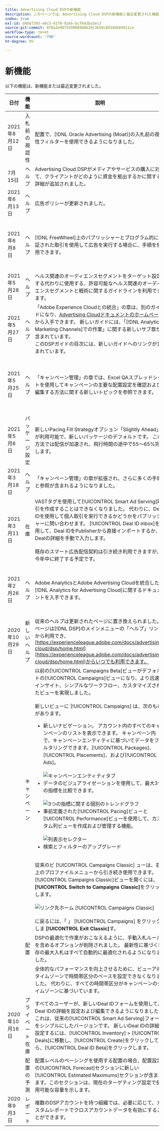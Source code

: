 ```yaml
---
title: Advertising Cloud DSPの新機能
description: このページでは、Advertising Cloud DSPの新機能と最近変更された機能について説明します。
index: true
exl-id: d4b67393-e8c5-4170-92eb-bcf643ba3ec3
source-git-commit: 0f0a2e907d39900968b29c3b59c8034b604911ce
workflow-type: tm+mt
source-wordcount: '790'
ht-degree: 0%

---
```


# 新機能

以下の機能は、新機能または最近変更されました。

| 日付 | 機能 | 説明 | 詳細情報 |
| ---- | ------- | ----------- | -------------------- |
| 2021年8月12日 | 入札前の視認性 | 配置で、[!DNL Oracle Advertising (Moat)]の入札前の視認性フィルターを使用できるようになりました。 | 入札前の視認性](/help/dsp/introduction/features/brand-safety-media-quality.md#pre-bid-viewability)および&quot;[配置レベルの入札前のフィルターとその使用方法](/help/dsp/optimization/optimization-pre-bid-filters.md)&quot;に関する[サードパーティの統合の詳細を参照してください。 |
| 7月15日 | ヘルプ | Advertising Cloud DSPがメディアやサービスの購入に対して、クライアントがどのように資金を拠出するかに関する詳細が追加されました。 | 「[アカウントの資金調達](/help/dsp/introduction/billing/account-funding.md)」を参照してください。 |
| 2021年6月13日 | ヘルプ | 広告ポリシーが更新されました。 | 「[Adobe Advertising Cloud Ad Requirements Policy](/help/policies/ad-requirements-policy.md)」を参照してください。 |
| 2021年6月8日 | ヘルプ | [!DNL FreeWheel]上のパブリッシャーとプログラム的に保証された取引を使用して広告を実行する場合に、手順を使用できます。 | 「[ [!DNL FreeWheel]](/help/dsp/inventory/freewheel-overview.md)、&quot;[プログラム保証取引の設定の概要 [!DNL FreeWheel]](/help/dsp/inventory/freewheel-submit.md)、&quot;[プログラム保証取引の広告を [!DNL Freewheel] プログラム保証取引](/help/dsp/inventory/freewheel-check-status.md)、および&quot;[エラーコードの広告のステータスを確認する」を参照 [!DNL FreeWheel] 広告送信](/help/dsp/inventory/freewheel-error-codes.md)。&quot; |
| 2021年5月28日 | ヘルプ | ヘルス関連のオーディエンスセグメントをターゲット設定する代わりに使用する、許容可能なヘルス関連のオーディエンスセグメントと戦術に関するガイドラインを利用できます。 | 「[Acceptable Health Segment Guidelines](/help/policies/health-segment-guidelines.md)」を参照してください。 |
| 2021年5月27日 | ヘルプ | 「Adobe Experience Cloudとの統合」の章は、別のガイドになり、[Advertising Cloudドキュメントのホームページ](https://experienceleague.adobe.com/docs/advertising-cloud.html)から入手できます。 新しいガイドには、「[!DNL Analytics Marketing Channels]での作業」に関する新しいサブ章が含まれています。<br>このDSPガイドの目次には、新しいガイドへのリンクが含まれています。 | 「[Adobe Experience Cloud](/help/integrations/home.md)との統合」を参照してください。 |
| 2021年5月25日 | ヘルプ | 「キャンペーン管理」の章では、Excel QAスプレッドシートを使用してキャンペーンの主要な配置設定を確認および編集する方法に関する新しいトピックを参照できます。 | スプレッドシートを使用したキャンペーンの配置設定の修正について[、[キャンペーンの配置設定のダウンロード](/help/dsp/campaign-management/qa/qa-sheet-download.md)、&quot;[キャンペーンの配置設定のアップロード](/help/dsp/campaign-management/qa/qa-sheet-upload.md)、&quot;[ダウンロード/アップロードされたスプレッドシート](/help/dsp/campaign-management/qa/qa-sheet-columns.md)の列を参照してください。](/help/dsp/campaign-management/qa/qa-about.md) |
| 2021年5月6日 | パッケージ設定 | 新しいPacing Fill Strategyオプション「Slightly Ahead」が利用可能で、新しいパッケージのデフォルトです。 この方法では配信が加速され、飛行時間の途中で55～65%完了します。 | 「[パッケージ設定](/help/dsp/campaign-management/packages/package-settings.md)」を参照してください。 |
| 2021年3月18日 | ヘルプ | 「キャンペーン管理」の章が拡張され、さらに多くの手順と参照が含まれるようになりました。 | 目次で、「キャンペーン管理」チャプターとサブセクションを開きます。 |
| 2021年3月11日 | 在庫 | VASTタグを使用して[!UICONTROL Smart Ad Serving]取引を作成することはできなくなりました。 代わりに、Deal IDを使用して個人取引を実行できるかどうかをパブリッシャーに問い合わせます。 [!UICONTROL Deal ID inbox]を使用して、Deal IDをPublisherから直接インポートするか、Dealの詳細を手動で入力します。<br><br>既存のスマート広告配信契約は引き続き利用できますが、今年中に終了する予定です。 | 「[[!UICONTROL Deal ID inbox]](/help/dsp/inventory/deal-id-inbox-about.md)について」および「[手動で[!UICONTROL Deal ID]詳細を作成する](/help/dsp/inventory/deal-id-create.md)」を参照してください。 |
| 2021年2月26日 | ヘルプ | Adobe AnalyticsとAdobe Advertising Cloudを統合した[!DNL Analytics for Advertising Cloud]に関するドキュメントを入手できます。 | 統合の概要については、「[ [!DNL Analytics for Advertising Cloud]](/help/integrations/analytics/overview.md)の概要」を参照してください。 完全なドキュメントについては、「Adobe Experience Cloudとの統合」>「[!DNL Analytics for Advertising Cloud]」の章を参照してください。 |
| 2020年10月29日 | 新しいヘルプ | 従来のヘルプは更新されたページに置き換えられました。ページは[!DNL DSP]のメインメニューの「ヘルプ」リンクから利用でき、 [https://experienceleague.adobe.com/docs/advertising-cloud/dsp/home.html](https://experienceleague.adobe.com/docs/advertising-cloud/dsp/home.html)からいつでも利用できます。 | — |
|  | キャンペーン | 以前の[!UICONTROL Campaigns Beta]ビューがデフォルトの[!UICONTROL Campaigns]ビューになり、より迅速なインサイト、シンプルなワークフロー、カスタマイズされたビューを実現しました。<br><br>新しいビューに [!UICONTROL Campaigns] は、次のものがあります。<ul><li>新しいナビゲーション。 アカウント内のすべてのキャンペーンのリストを表示できます。 キャンペーン内で、キャンペーンエンティティに基づいてデータをフィルタリングできます。[!UICONTROL Packages]、[!UICONTROL Placements]、および[!UICONTROL Ads]。<br><br>![キャンペーンエンティティタブ](/help/dsp/assets/campaign-subtabs.png)</li><li>データのビジュアライゼーションを使用して、最大3つの指標を比較できます。<br><br>![3つの指標に関する個別のトレンドグラフ](/help/dsp/assets/trend-chart-separate.png)</li><li>事前定義された[!UICONTROL Pacing]ビューと[!UICONTROL Performance]ビューを使用して、カスタム列ビューを作成および管理する機能。<br><br>![列表示セレクター](/help/dsp/assets/column-view-selector.png)</li><li>検索とフィルターのアップグレード</li></ul><br>従来のビ [!UICONTROL Campaigns Classic] ューは、右上のプロファイルメニューから引き続き使用できます。[!UICONTROL Campaigns Classic]ビューを開くには、**[!UICONTROL Switch to Campaigns Classic]**&#x200B;をクリックします。<br><br>![リンク先ホーム [!UICONTROL Campaigns Classic]](/help/dsp/assets/switch-campaigns-classic.png)<br><br>に戻るには、「 」 [!UICONTROL Campaigns] をクリックしま **[!UICONTROL Exit Classic]**&#x200B;す。 | 「[プラットフォーム内レポートについて](/help/dsp/campaign-management/reports/campaign-reports-about.md)」を参照してください。<br><br>「[Campaignのデータビューについて](/help/dsp/campaign-management/reports/campaign-data-views-about.md)」も参照してください。 |
|  | 配置 | DSPの最適化で作業がおこなえるように、手動入札ルールを含めるオプションが削除されました。 最新性に基づく既存の最大入札はすべて自動的に最適化されるようになりました。 | — |
|  |  | 全体的なパフォーマンスを向上させるために、ビューアのタイムゾーンで時間帯区分のベースを設定できなくなりました。 代わりに、すべての時間帯区分がキャンペーンのタイムゾーンに基づいていま&#x200B;す。 | 「[配置設定](/help/dsp/campaign-management/placements/placement-settings.md)」を参照してください。 |
| 2020年10月16日 | プライベート在庫 | すべてのユーザーが、新しいDeal IDフォームを使用して、Deal IDの詳細を設定および編集できるようになりました。これは、従来の[!UICONTROL Smart Ad Serving]フォームをシンプルにしたバージョンです。 新しいDeal IDの詳細を設定するには、[!UICONTROL Inventory] > [!UICONTROL Deals]に移動し、[!UICONTROL Create]をクリックしてから、[!UICONTROL Deal ID Beta]をクリックします。 | 「[Deal IDの詳細の手動作成](/help/dsp/inventory/deal-id-create.md)」および「[手動Deal ID設定](/help/dsp/inventory/deal-id-settings.md)」を参照してください。 |
|  | 配置の予測 | 配置レベルのペーシングを使用する配置の場合、配置設定の[!UICONTROL Forecast]セクションに新しい[!UICONTROL Estimated Maximums]セクションが含まれます。このセクションは、現在のターゲティング設定で使用可能な容量を示します。 | — |
| 2020年9月3日 | レポート | 複数のDSPアカウントを持つ組織では、必要に応じて、カスタムレポートでクロスアカウントデータを有効にすることができます。 | 「[カスタムレポートについて](/help/dsp/reports/report-about.md#cross-account-reporting)」の「クロスアカウントレポート」の節を参照してください。 |
